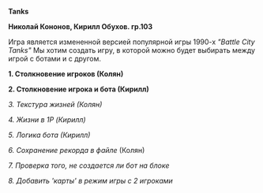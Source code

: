**Tanks**

__Николай Кононов, Кирилл Обухов. гр.103__

Игра является измененной версией популярной игры 1990-х _"Battle City Tanks"_
Мы хотим создать игру, в которой можно будет выбирать между игрой с ботами и с другом.

__1. Столкновение игроков (Колян)__

__2. Столкновение игрока и бота (Кирилл)__

_3. Текстура жизней (Колян)_

_4. Жизни в 1P (Кирилл)_

_5. Логика бота (Кирилл)_

_6. Сохранение рекорда в файле_ (Колян)

_7. Проверка того, не создается ли бот на блоке_

_8. Добавить 'карты' в режим игры с 2 игроками_


